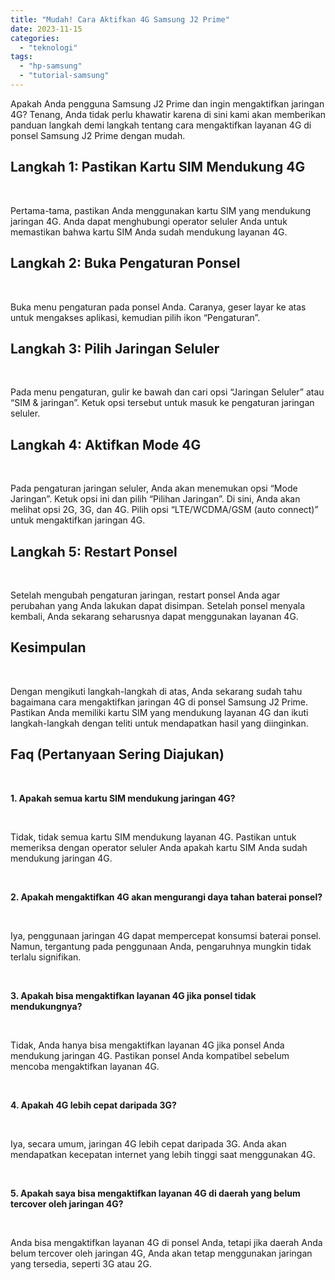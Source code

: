 ```yaml
---
title: "Mudah! Cara Aktifkan 4G Samsung J2 Prime"
date: 2023-11-15
categories: 
  - "teknologi"
tags: 
  - "hp-samsung"
  - "tutorial-samsung"
---
```


Apakah Anda pengguna Samsung J2 Prime dan ingin mengaktifkan jaringan 4G? Tenang, Anda tidak perlu khawatir karena di sini kami akan memberikan panduan langkah demi langkah tentang cara mengaktifkan layanan 4G di ponsel Samsung J2 Prime dengan mudah.

## Langkah 1: Pastikan Kartu SIM Mendukung 4G

 

Pertama-tama, pastikan Anda menggunakan kartu SIM yang mendukung jaringan 4G. Anda dapat menghubungi operator seluler Anda untuk memastikan bahwa kartu SIM Anda sudah mendukung layanan 4G.

## Langkah 2: Buka Pengaturan Ponsel

 

Buka menu pengaturan pada ponsel Anda. Caranya, geser layar ke atas untuk mengakses aplikasi, kemudian pilih ikon “Pengaturan”.

## Langkah 3: Pilih Jaringan Seluler

 

Pada menu pengaturan, gulir ke bawah dan cari opsi “Jaringan Seluler” atau “SIM & jaringan”. Ketuk opsi tersebut untuk masuk ke pengaturan jaringan seluler.

## Langkah 4: Aktifkan Mode 4G

 

Pada pengaturan jaringan seluler, Anda akan menemukan opsi “Mode Jaringan”. Ketuk opsi ini dan pilih “Pilihan Jaringan”. Di sini, Anda akan melihat opsi 2G, 3G, dan 4G. Pilih opsi “LTE/WCDMA/GSM (auto connect)” untuk mengaktifkan jaringan 4G.

## Langkah 5: Restart Ponsel

 

Setelah mengubah pengaturan jaringan, restart ponsel Anda agar perubahan yang Anda lakukan dapat disimpan. Setelah ponsel menyala kembali, Anda sekarang seharusnya dapat menggunakan layanan 4G.

## Kesimpulan

 

Dengan mengikuti langkah-langkah di atas, Anda sekarang sudah tahu bagaimana cara mengaktifkan jaringan 4G di ponsel Samsung J2 Prime. Pastikan Anda memiliki kartu SIM yang mendukung layanan 4G dan ikuti langkah-langkah dengan teliti untuk mendapatkan hasil yang diinginkan.

## Faq (Pertanyaan Sering Diajukan)

 

**1\. Apakah semua kartu SIM mendukung jaringan 4G?**

 

Tidak, tidak semua kartu SIM mendukung layanan 4G. Pastikan untuk memeriksa dengan operator seluler Anda apakah kartu SIM Anda sudah mendukung jaringan 4G.

 

**2\. Apakah mengaktifkan 4G akan mengurangi daya tahan baterai ponsel?**

 

Iya, penggunaan jaringan 4G dapat mempercepat konsumsi baterai ponsel. Namun, tergantung pada penggunaan Anda, pengaruhnya mungkin tidak terlalu signifikan.

 

**3\. Apakah bisa mengaktifkan layanan 4G jika ponsel tidak mendukungnya?**

 

Tidak, Anda hanya bisa mengaktifkan layanan 4G jika ponsel Anda mendukung jaringan 4G. Pastikan ponsel Anda kompatibel sebelum mencoba mengaktifkan layanan 4G.

 

**4\. Apakah 4G lebih cepat daripada 3G?**

 

Iya, secara umum, jaringan 4G lebih cepat daripada 3G. Anda akan mendapatkan kecepatan internet yang lebih tinggi saat menggunakan 4G.

 

**5\. Apakah saya bisa mengaktifkan layanan 4G di daerah yang belum tercover oleh jaringan 4G?**

 

Anda bisa mengaktifkan layanan 4G di ponsel Anda, tetapi jika daerah Anda belum tercover oleh jaringan 4G, Anda akan tetap menggunakan jaringan yang tersedia, seperti 3G atau 2G.
